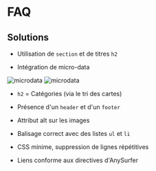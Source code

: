 # FAQ

## Solutions

- Utilisation de <code>section</code> et de titres <code>h2</code>

- Intégration de micro-data

<img src="./microdata/microdata" alt="microdata" />
<img src="./microdata/microdata2" alt="microdata" />

- <code>h2</code> = Catégories (via le tri des cartes)

- Présence d'un <code>header</code> et d'un <code>footer</code>

- Attribut alt sur les images

- Balisage correct avec des listes <code>ul</code> et <code>li</code>

- CSS minime, suppression de lignes répétitives

- Liens conforme aux directives d'AnySurfer



 
